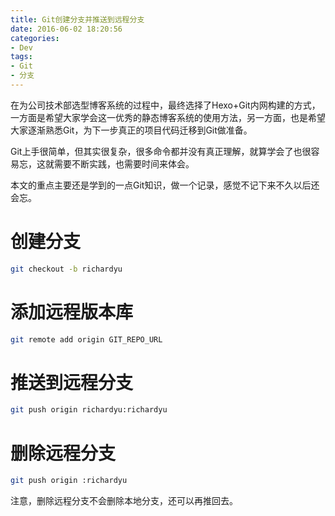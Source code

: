 ```yaml
---
title: Git创建分支并推送到远程分支
date: 2016-06-02 18:20:56
categories:
- Dev
tags:
- Git
- 分支
---
```


在为公司技术部选型博客系统的过程中，最终选择了Hexo+Git内网构建的方式，一方面是希望大家学会这一优秀的静态博客系统的使用方法，另一方面，也是希望大家逐渐熟悉Git，为下一步真正的项目代码迁移到Git做准备。

Git上手很简单，但其实很复杂，很多命令都并没有真正理解，就算学会了也很容易忘，这就需要不断实践，也需要时间来体会。

本文的重点主要还是学到的一点Git知识，做一个记录，感觉不记下来不久以后还会忘。

# 创建分支

``` bash
git checkout -b richardyu
```

# 添加远程版本库

``` bash
git remote add origin GIT_REPO_URL
```

# 推送到远程分支

``` bash
git push origin richardyu:richardyu
```

# 删除远程分支

``` bash
git push origin :richardyu
```

注意，删除远程分支不会删除本地分支，还可以再推回去。
